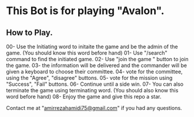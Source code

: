 # This Bot is for playing "Avalon".

## How to Play.

00- Use the Initiating word to initaite the game and be the admin of the game. (You should know this word before hand)
01- Use "/search" command to find the initiated game.
02- Use "join the game " button to join the game.
03- the information will be delivered and the commander will be given a keyboard to choose their committee.
04- vote for the committee, using the "Agree", "disagree" buttons.
05- vote for the mission using "Success", "Fail" buttons.
06- Continue until a side win.
07- You can also terminate the game using terminating word. (You should also know this word before hand)
08- Enjoy the game and give this repo a star.

Contact me at "amirrezahamidi75@gmail.com" if you had any questions.